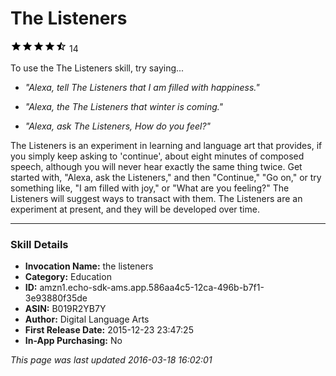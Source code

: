 # The Listeners
![4.4 stars](../../../images/ic_star_black_18dp_1x.png)![4.4 stars](../../../images/ic_star_black_18dp_1x.png)![4.4 stars](../../../images/ic_star_black_18dp_1x.png)![4.4 stars](../../../images/ic_star_black_18dp_1x.png)![4.4 stars](../../../images/ic_star_half_black_18dp_1x.png) 14

To use the The Listeners skill, try saying...

* *"Alexa, tell The Listeners that I am filled with happiness."*

* *"Alexa, the The Listeners that winter is coming."*

* *"Alexa, ask The Listeners, How do you feel?"*

The Listeners is an experiment in learning and language art that provides, if you simply keep asking to 'continue', about eight minutes of composed speech, although you will never hear exactly the same thing twice.
  Get started with, "Alexa, ask the Listeners," and then "Continue," "Go on," or try something like, "I am filled with joy," or "What are you feeling?" The Listeners will suggest ways to transact with them.
  The Listeners are an experiment at present, and they will be developed over time.

***

### Skill Details

* **Invocation Name:** the listeners
* **Category:** Education
* **ID:** amzn1.echo-sdk-ams.app.586aa4c5-12ca-496b-b7f1-3e93880f35de
* **ASIN:** B019R2YB7Y
* **Author:** Digital Language Arts
* **First Release Date:** 2015-12-23 23:47:25
* **In-App Purchasing:** No

*This page was last updated 2016-03-18 16:02:01*
